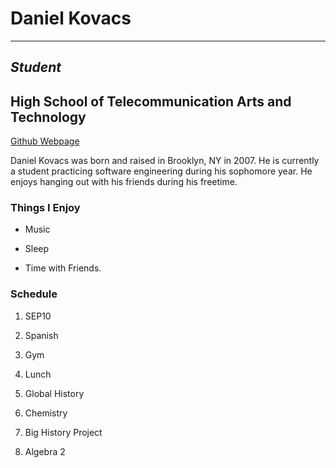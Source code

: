 # **Daniel Kovacs**

---

## _Student_

## High School of Telecommunication Arts and Technology

[Github Webpage](Danielk953.github.io)

Daniel Kovacs was born and raised in Brooklyn, NY in 2007. He is currently a student practicing software engineering during his sophomore year. He enjoys hanging out with his friends during his freetime.

### Things I Enjoy
* Music

* Sleep

* Time with Friends.

### Schedule

1. SEP10

2. Spanish

3. Gym

4. Lunch

5. Global History

6. Chemistry

7. Big History Project

8. Algebra 2
